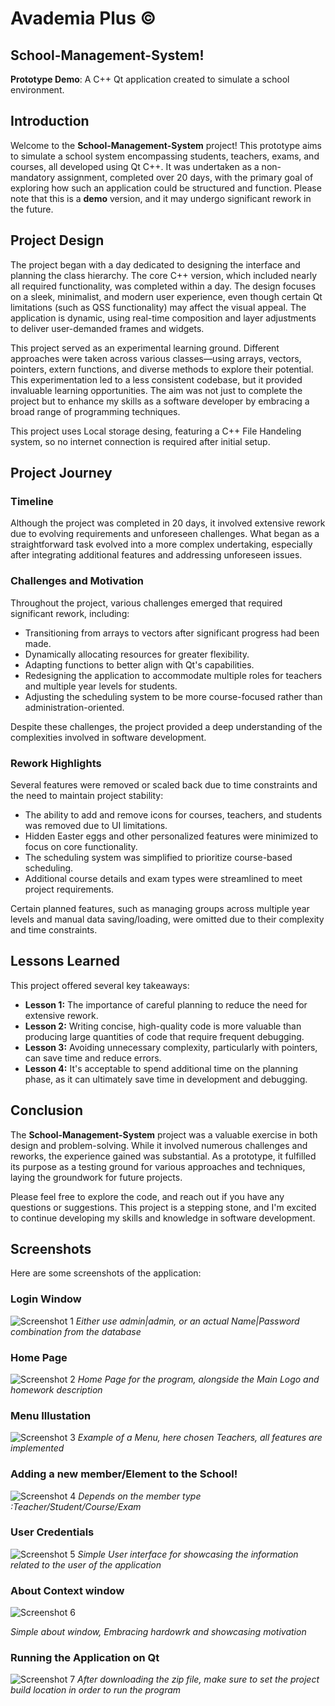 # Avademia Plus ©
## School-Management-System!

**Prototype Demo**: A C++ Qt application created to simulate a school environment.

## Introduction
Welcome to the **School-Management-System** project! This prototype aims to simulate a school system encompassing students, teachers, exams, and courses, all developed using Qt C++. It was undertaken as a non-mandatory assignment, completed over 20 days, with the primary goal of exploring how such an application could be structured and function. Please note that this is a **demo** version, and it may undergo significant rework in the future.

## Project Design
The project began with a day dedicated to designing the interface and planning the class hierarchy. The core C++ version, which included nearly all required functionality, was completed within a day. The design focuses on a sleek, minimalist, and modern user experience, even though certain Qt limitations (such as QSS functionality) may affect the visual appeal. The application is dynamic, using real-time composition and layer adjustments to deliver user-demanded frames and widgets.

This project served as an experimental learning ground. Different approaches were taken across various classes—using arrays, vectors, pointers, extern functions, and diverse methods to explore their potential. This experimentation led to a less consistent codebase, but it provided invaluable learning opportunities. The aim was not just to complete the project but to enhance my skills as a software developer by embracing a broad range of programming techniques.

This project uses Local storage desing, featuring a C++ File Handeling system, so no internet connection is required after initial setup.

## Project Journey

### Timeline
Although the project was completed in 20 days, it involved extensive rework due to evolving requirements and unforeseen challenges. What began as a straightforward task evolved into a more complex undertaking, especially after integrating additional features and addressing unforeseen issues.

### Challenges and Motivation
Throughout the project, various challenges emerged that required significant rework, including:
- Transitioning from arrays to vectors after significant progress had been made.
- Dynamically allocating resources for greater flexibility.
- Adapting functions to better align with Qt's capabilities.
- Redesigning the application to accommodate multiple roles for teachers and multiple year levels for students.
- Adjusting the scheduling system to be more course-focused rather than administration-oriented.

Despite these challenges, the project provided a deep understanding of the complexities involved in software development. 

### Rework Highlights
Several features were removed or scaled back due to time constraints and the need to maintain project stability:
- The ability to add and remove icons for courses, teachers, and students was removed due to UI limitations.
- Hidden Easter eggs and other personalized features were minimized to focus on core functionality.
- The scheduling system was simplified to prioritize course-based scheduling.
- Additional course details and exam types were streamlined to meet project requirements.

Certain planned features, such as managing groups across multiple year levels and manual data saving/loading, were omitted due to their complexity and time constraints.

## Lessons Learned
This project offered several key takeaways:
- **Lesson 1:** The importance of careful planning to reduce the need for extensive rework.
- **Lesson 2:** Writing concise, high-quality code is more valuable than producing large quantities of code that require frequent debugging.
- **Lesson 3:** Avoiding unnecessary complexity, particularly with pointers, can save time and reduce errors.
- **Lesson 4:** It's acceptable to spend additional time on the planning phase, as it can ultimately save time in development and debugging.

## Conclusion
The **School-Management-System** project was a valuable exercise in both design and problem-solving. While it involved numerous challenges and reworks, the experience gained was substantial. As a prototype, it fulfilled its purpose as a testing ground for various approaches and techniques, laying the groundwork for future projects.

Please feel free to explore the code, and reach out if you have any questions or suggestions. This project is a stepping stone, and I'm excited to continue developing my skills and knowledge in software development.


## Screenshots
Here are some screenshots of the application:

### Login Window
![Screenshot 1](Screenshots/qt1.png)
*Either use admin|admin, or an actual Name|Password combination from the database*

### Home Page
![Screenshot 2](Screenshots/qt2.png)
*Home Page for the program, alongside the Main Logo and homework description*

### Menu Illustation
![Screenshot 3](Screenshots/qt3.png)
*Example of a Menu, here chosen Teachers, all features are implemented*

### Adding a new member/Element to the School!
![Screenshot 4](Screenshots/qt4.png)
*Depends on the member type :Teacher/Student/Course/Exam*

### User Credentials
![Screenshot 5](Screenshots/qt5.png)
*Simple User interface for showcasing the information related to the user of the application*

### About Context window
![Screenshot 6](Screenshots/qt6.png)

*Simple about window, Embracing hardowrk and showcasing motivation*

### Running the Application on Qt
![Screenshot 7](Screenshots/howto.png)
*After downloading the zip file, make sure to set the project build location in order to run the program*

